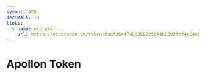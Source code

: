 ```yaml
---
symbol: APO
decimals: 18
links:
  - name: explorer
    url: https://etherscan.io/token/0xaf364474803E89250A46D592fef4cC4eF8270DD8
---
```


# Apollon Token
